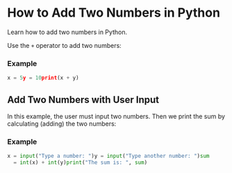 
How to Add Two Numbers in Python
================================


Learn how to add two numbers in Python.


Use the `+` operator to add two numbers:



### Example



```python
x = 5y = 10print(x + y)

```


Add Two Numbers with User Input
-------------------------------


In this example, the user must input two numbers. Then we print the sum by calculating (adding) the two numbers:



### Example



```python
x = input("Type a number: ")y = input("Type another number: ")sum 
  = int(x) + int(y)print("The sum is: ", sum) 
```


